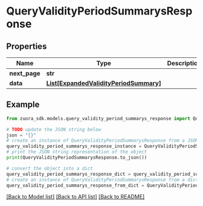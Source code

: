 # QueryValidityPeriodSummarysResponse



## Properties

Name | Type | Description | Notes
------------ | ------------- | ------------- | -------------
**next_page** | **str** |  | [optional] 
**data** | [**List[ExpandedValidityPeriodSummary]**](ExpandedValidityPeriodSummary.md) |  | [optional] 

## Example

```python
from zuora_sdk.models.query_validity_period_summarys_response import QueryValidityPeriodSummarysResponse

# TODO update the JSON string below
json = "{}"
# create an instance of QueryValidityPeriodSummarysResponse from a JSON string
query_validity_period_summarys_response_instance = QueryValidityPeriodSummarysResponse.from_json(json)
# print the JSON string representation of the object
print(QueryValidityPeriodSummarysResponse.to_json())

# convert the object into a dict
query_validity_period_summarys_response_dict = query_validity_period_summarys_response_instance.to_dict()
# create an instance of QueryValidityPeriodSummarysResponse from a dict
query_validity_period_summarys_response_from_dict = QueryValidityPeriodSummarysResponse.from_dict(query_validity_period_summarys_response_dict)
```
[[Back to Model list]](../README.md#documentation-for-models) [[Back to API list]](../README.md#documentation-for-api-endpoints) [[Back to README]](../README.md)


